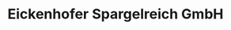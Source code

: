 ---
title: "Eickenhofer Spargelreich GmbH"
url: /vordorf/eickenhofer-spargelreich-gmbh/
shop: Hofladen
---